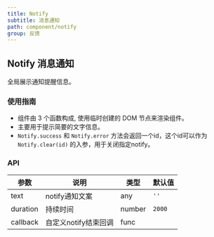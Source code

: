 ```yaml
---
title: Notify
subtitle: 消息通知
path: component/notify
group: 反馈
---
```


## Notify 消息通知

全局展示通知提醒信息。

### 使用指南

-  组件由 3 个函数构成, 使用临时创建的 DOM 节点来渲染组件。
-  主要用于提示简要的文字信息。
-  `Notify.success` 和 `Notify.error` 方法会返回一个id，这个id可以作为 `Notify.clear(id)` 的入参，用于关闭指定notify。


### API

| 参数       | 说明            | 类型     | 默认值    |
| -------- | ------------- | ------ | ------ |
| text     | notify通知文案    | any   | `''`   |
| duration | 持续时间          | number | `2000` |
| callback | 自定义notify结束回调 | func   |        |
